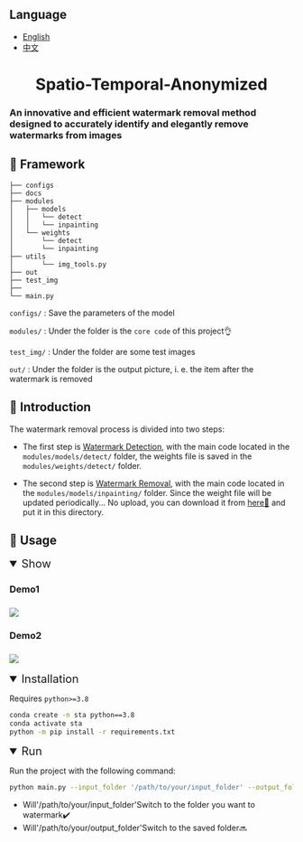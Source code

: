 ## Language
- [English](README.md)
- [中文](README_zh.md)

<div align="center">
<h1>Spatio-Temporal-Anonymized</h1>
</div>
<h3>An innovative and efficient watermark removal method designed to accurately identify and elegantly remove watermarks from images</h3>

<h2>🌄 Framework</h2>

```
├── configs
├── docs
├── modules
│   ├── models
│   │   └── detect
│   │   └── inpainting
│   └── weights
│       └── detect
│       └── inpainting
├── utils
│       └── img_tools.py
├── out
├── test_img
├── 
└── main.py
```
`configs/` : Save the parameters of the model 

`modules/` : Under the folder is the `core code` of this project👌

`test_img/` : Under the folder are some test images

`out/` : Under the folder is the output picture, i. e. the item after the watermark is removed

<h2>📝 Introduction</h2>
The watermark removal process is divided into two steps:

 - The first step is [Watermark Detection](./out/detect), with the main code located in the `modules/models/detect/` folder, the weights file is saved in the `modules/weights/detect/` folder.

 - The second step is [Watermark Removal](./out/inpaint), with the main code located in the `modules/models/inpainting/` folder. Since the weight file will be updated periodically... No upload, you can download it from [here🤗](https://huggingface.co/gityihang/inpaint/upload/main ) and put it in this directory.

<h2>📝 Usage</h2>

<details open>
<summary style="font-size: 20px;">Show</summary>
<h3>Demo1<h3>
<img src="./docs/demo2.gif" />

<h3>Demo2<h3>
<img src="./docs/demo1.gif" />
</details>

<details open>
<summary style="font-size: 20px;">Installation</summary>

Requires `python>=3.8`
```bash
conda create -n sta python==3.8
conda activate sta
python -m pip install -r requirements.txt 

```
</details>

<details open>
<summary style="font-size: 20px;">Run</summary>

Run the project with the following command:
```bash
python main.py --input_folder '/path/to/your/input_folder' --output_folder '/path/to/your/output_folder' --config './configs/default.yaml'

```
- Will'/path/to/your/input_folder'Switch to the folder you want to watermark✔️
- Will'/path/to/your/output_folder'Switch to the saved folder🔜

</details>


